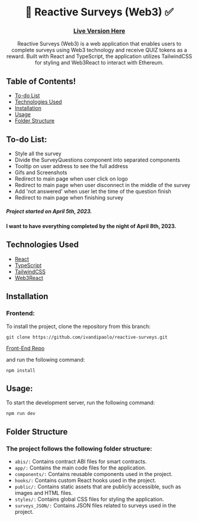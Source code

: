 <h1 align="center">📝 Reactive Surveys (Web3) ✅</h1>

<h3 align='center'>

  [Live Version Here](https://reactive-surveys.vercel.app/)

</h3>

<p align='center'>
Reactive Surveys (Web3) is a web application that enables users to complete surveys using Web3 technology and receive QUIZ tokens as a reward. Built with React and TypeScript, the application utilizes TailwindCSS for styling and Web3React to interact with Ethereum.
<p>

## Table of Contents!

- [To-do List](#To-do-List)
- [Technologies Used](#technologies-used)
- [Installation](#installation)
- [Usage](#usage)
- [Folder Structure](#folder-structure)
## To-do List:
- Style all the survey
- Divide the SurveyQuestions component into separated components
- Tooltip on user address to see the full address
- Gifs and Screenshots
- Redirect to main page when user click on logo
- Redirect to main page when user disconnect in the middle of the survey
- Add 'not answered' when user let the time of the question finish
- Redirect to main page when finishing survey
##### Project started on April 5th, 2023.
#### I want to have everything completed by the night of April 8th, 2023.

## Technologies Used

- [React](https://reactjs.org/)
- [TypeScript](https://www.typescriptlang.org/)
- [TailwindCSS](https://tailwindcss.com/)
- [Web3React](https://github.com/Uniswap/web3-react)

## Installation

### Frontend:

To install the project, clone the repository from this branch:
```
git clone https://github.com/ivandipaolo/reactive-surveys.git
```
[Front-End Repo](https://github.com/ivandipaolo/reactive-surveys.git)

and run the following command:

```
npm install
```


## Usage:
To start the development server, run the following command:
```
npm run dev
```


## Folder Structure
### The project follows the following folder structure:

- `abis/:` Contains contract ABI files for smart contracts.
- `app/:` Contains the main code files for the application.
- `components/:` Contains reusable components used in the project.
- `hooks/:` Contains custom React hooks used in the project.
- `public/:` Contains static assets that are publicly accessible, such as images and HTML files.
- `styles/:` Contains global CSS files for styling the application.
- `surveys_JSON/:` Contains JSON files related to surveys used in the project.

